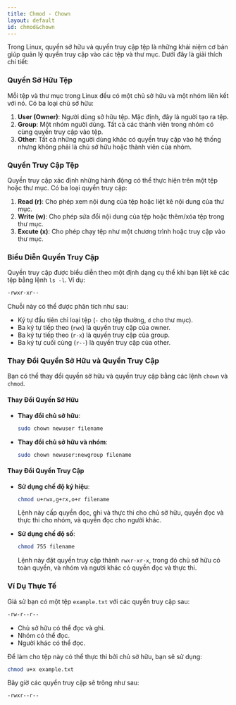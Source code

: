 ```yaml
---
title: Chmod - Chown 
layout: default
id: chmod&chown
---
```



Trong Linux, quyền sở hữu và quyền truy cập tệp là những khái niệm cơ bản giúp quản lý quyền truy cập vào các tệp và thư mục. Dưới đây là giải thích chi tiết:

### Quyền Sở Hữu Tệp
Mỗi tệp và thư mục trong Linux đều có một chủ sở hữu và một nhóm liên kết với nó. Có ba loại chủ sở hữu:

1. **User (Owner)**: Người dùng sở hữu tệp. Mặc định, đây là người tạo ra tệp.
2. **Group**: Một nhóm người dùng. Tất cả các thành viên trong nhóm có cùng quyền truy cập vào tệp.
3. **Other**: Tất cả những người dùng khác có quyền truy cập vào hệ thống nhưng không phải là chủ sở hữu hoặc thành viên của nhóm.

### Quyền Truy Cập Tệp
Quyền truy cập xác định những hành động có thể thực hiện trên một tệp hoặc thư mục. Có ba loại quyền truy cập:

1. **Read (r)**: Cho phép xem nội dung của tệp hoặc liệt kê nội dung của thư mục.
2. **Write (w)**: Cho phép sửa đổi nội dung của tệp hoặc thêm/xóa tệp trong thư mục.
3. **Excute (x)**: Cho phép chạy tệp như một chương trình hoặc truy cập vào thư mục.

### Biểu Diễn Quyền Truy Cập
Quyền truy cập được biểu diễn theo một định dạng cụ thể khi bạn liệt kê các tệp bằng lệnh `ls -l`. Ví dụ:
```bash
-rwxr-xr--
```
Chuỗi này có thể được phân tích như sau:
- Ký tự đầu tiên chỉ loại tệp (`-` cho tệp thường, `d` cho thư mục).
- Ba ký tự tiếp theo (`rwx`) là quyền truy cập của owner.
- Ba ký tự tiếp theo (`r-x`) là quyền truy cập của group.
- Ba ký tự cuối cùng (`r--`) là quyền truy cập của other.

### Thay Đổi Quyền Sở Hữu và Quyền Truy Cập
Bạn có thể thay đổi quyền sở hữu và quyền truy cập bằng các lệnh `chown` và `chmod`.

#### Thay Đổi Quyền Sở Hữu
- **Thay đổi chủ sở hữu**:
  ```bash
  sudo chown newuser filename
  ```
- **Thay đổi chủ sở hữu và nhóm**:
  ```bash
  sudo chown newuser:newgroup filename
  ```

#### Thay Đổi Quyền Truy Cập
- **Sử dụng chế độ ký hiệu**:
  ```bash
  chmod u+rwx,g+rx,o+r filename
  ```
  Lệnh này cấp quyền đọc, ghi và thực thi cho chủ sở hữu, quyền đọc và thực thi cho nhóm, và quyền đọc cho người khác.

- **Sử dụng chế độ số**:
  ```bash
  chmod 755 filename
  ```
  Lệnh này đặt quyền truy cập thành `rwxr-xr-x`, trong đó chủ sở hữu có toàn quyền, và nhóm và người khác có quyền đọc và thực thi.

### Ví Dụ Thực Tế
Giả sử bạn có một tệp `example.txt` với các quyền truy cập sau:
```bash
-rw-r--r--
```
- Chủ sở hữu có thể đọc và ghi.
- Nhóm có thể đọc.
- Người khác có thể đọc.

Để làm cho tệp này có thể thực thi bởi chủ sở hữu, bạn sẽ sử dụng:
```bash
chmod u+x example.txt
```
Bây giờ các quyền truy cập sẽ trông như sau:
```bash
-rwxr--r--
```

